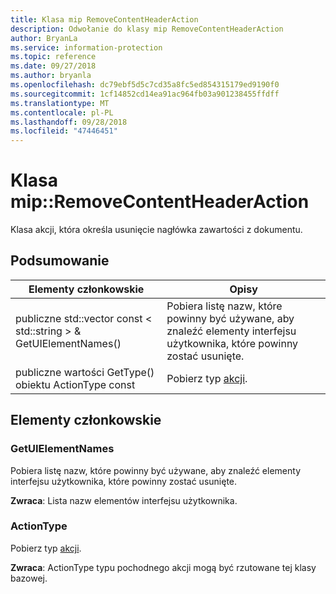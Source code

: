 ```yaml
---
title: Klasa mip RemoveContentHeaderAction
description: Odwołanie do klasy mip RemoveContentHeaderAction
author: BryanLa
ms.service: information-protection
ms.topic: reference
ms.date: 09/27/2018
ms.author: bryanla
ms.openlocfilehash: dc79ebf5d5c7cd35a8fc5ed854315179ed9190f0
ms.sourcegitcommit: 1cf14852cd14ea91ac964fb03a901238455ffdff
ms.translationtype: MT
ms.contentlocale: pl-PL
ms.lasthandoff: 09/28/2018
ms.locfileid: "47446451"
---
```

# <a name="class-mipremovecontentheaderaction"></a>Klasa mip::RemoveContentHeaderAction 
Klasa akcji, która określa usunięcie nagłówka zawartości z dokumentu.
  
## <a name="summary"></a>Podsumowanie
 Elementy członkowskie                        | Opisy                                
--------------------------------|---------------------------------------------
publiczne std::vector const < std::string > & GetUIElementNames()  |  Pobiera listę nazw, które powinny być używane, aby znaleźć elementy interfejsu użytkownika, które powinny zostać usunięte.
 publiczne wartości GetType() obiektu ActionType const  |  Pobierz typ [akcji](class_mip_action.md).
  
## <a name="members"></a>Elementy członkowskie
  
### <a name="getuielementnames"></a>GetUIElementNames
Pobiera listę nazw, które powinny być używane, aby znaleźć elementy interfejsu użytkownika, które powinny zostać usunięte.

  
**Zwraca**: Lista nazw elementów interfejsu użytkownika.
  
### <a name="actiontype"></a>ActionType
Pobierz typ [akcji](class_mip_action.md).

  
**Zwraca**: ActionType typu pochodnego akcji mogą być rzutowane tej klasy bazowej.